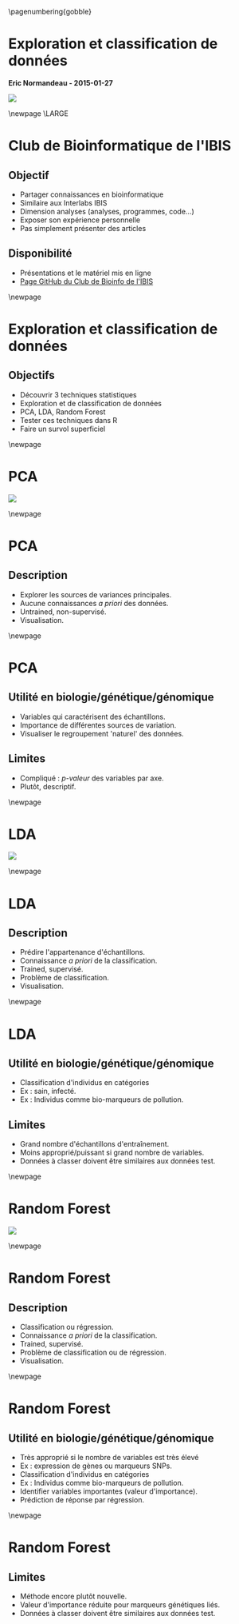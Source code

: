 \pagenumbering{gobble}

# Exploration et classification de données

**Eric Normandeau - 2015-01-27**

![](./00_archive/data_analysis.png)

\newpage
\LARGE

# Club de Bioinformatique de l'IBIS

## Objectif
- Partager connaissances en bioinformatique
- Similaire aux Interlabs IBIS
- Dimension analyses (analyses, programmes, code...)
- Exposer son expérience personnelle
- Pas simplement présenter des articles

## Disponibilité
- Présentations et le matériel mis en ligne
- [Page GitHub du Club de Bioinfo de l'IBIS](https://github.com/enormandeau/club_bioinfo_ibis)

\newpage

# Exploration et classification de données
## Objectifs
- Découvrir 3 techniques statistiques
- Exploration et de classification de données
- PCA, LDA, Random Forest
- Tester ces techniques dans R
- Faire un survol superficiel

\newpage

# PCA
![](./00_archive/pca.png)

\newpage

# PCA
## Description
- Explorer les sources de variances principales.
- Aucune connaissances *a priori* des données.
- Untrained, non-supervisé.
- Visualisation.

\newpage

# PCA
## Utilité en biologie/génétique/génomique
- Variables qui caractérisent des échantillons.
- Importance de différentes sources de variation.
- Visualiser le regroupement 'naturel' des données.

## Limites
- Compliqué : *p-valeur* des variables par axe.
- Plutôt, descriptif.

\newpage

# LDA
![](./00_archive/lda.png)

\newpage

# LDA
## Description
- Prédire l'appartenance d'échantillons.
- Connaissance *a priori* de la classification.
- Trained, supervisé.
- Problème de classification.
- Visualisation.

\newpage

# LDA
## Utilité en biologie/génétique/génomique
- Classification d'individus en catégories
- Ex : sain, infecté.
- Ex : Individus comme bio-marqueurs de pollution.

## Limites
- Grand nombre d'échantillons d'entraînement.
- Moins approprié/puissant si grand nombre de variables.
- Données à classer doivent être similaires aux données test.

\newpage

# Random Forest
![](./00_archive/random_forest.png)

\newpage

# Random Forest
## Description
- Classification ou régression.
- Connaissance *a priori* de la classification.
- Trained, supervisé.
- Problème de classification ou de régression.
- Visualisation.

\newpage

# Random Forest
## Utilité en biologie/génétique/génomique
- Très approprié si le nombre de variables est très élevé
- Ex : expression de gènes ou marqueurs SNPs.
- Classification d'individus en catégories
- Ex : Individus comme bio-marqueurs de pollution.
- Identifier variables importantes (valeur d'importance).
- Prédiction de réponse par régression.

\newpage

# Random Forest
## Limites
- Méthode encore plutôt nouvelle.
- Valeur d'importance réduite pour marqueurs génétiques liés.
- Données à classer doivent être similaires aux données test.

